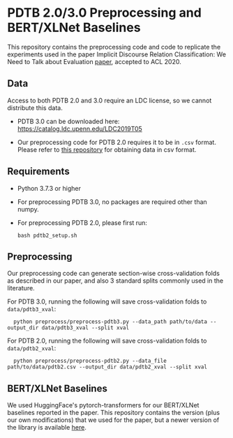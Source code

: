 # PDTB 2.0/3.0 Preprocessing and BERT/XLNet Baselines

This repository contains the preprocessing code and code to replicate the experiments used in the paper Implicit Discourse Relation Classification: We Need to Talk about Evaluation [paper](https://www.aclweb.org/anthology/2020.acl-main.480/), accepted to ACL 2020.

## Data

Access to both PDTB 2.0 and 3.0 require an LDC license, so we cannot distribute this data. 

* PDTB 3.0 can be downloaded here: https://catalog.ldc.upenn.edu/LDC2019T05

* Our preprocessing code for PDTB 2.0 requires it to be in `.csv` format. Please refer to [this repository](https://github.com/cgpotts/pdtb2) for obtaining data in csv format.

## Requirements

* Python 3.7.3 or higher

* For preprocessing PDTB 3.0, no packages are required other than numpy.

* For preprocessing PDTB 2.0, please first run:

      bash pdtb2_setup.sh

## Preprocessing

Our preprocessing code can generate section-wise cross-validation folds as described in our paper, and also 3 standard splits commonly used in the literature.

For PDTB 3.0, running the following will save cross-validation folds to `data/pdtb3_xval`:

      python preprocess/preprocess-pdtb3.py --data_path path/to/data --output_dir data/pdtb3_xval --split xval

For PDTB 2.0, running the following will save cross-validation folds to `data/pdtb2_xval`:

      python preprocess/preprocess-pdtb2.py --data_file path/to/data/pdtb2.csv --output_dir data/pdtb2_xval --split xval

## BERT/XLNet Baselines

We used HuggingFace's pytorch-transformers for our BERT/XLNet baselines reported in the paper. This repository contains the version (plus our own modifications) that we used for the paper, but a newer version of the library is available [here](https://github.com/huggingface/transformers).


